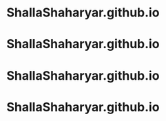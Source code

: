 # ShallaShaharyar.github.io
# ShallaShaharyar.github.io
# ShallaShaharyar.github.io
# ShallaShaharyar.github.io

